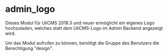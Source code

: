# admin_logo

Dieses Modul für UliCMS 2018.3 und neuer ermöglicht ein eigenes Logo hochzuladen,
welches statt dem UliCMS-Logo im Admin Backend angezeigt wird.

Um das Modul aufrufen zu können, benötigt die Gruppe des Benutzers die Berechtigung "design".

